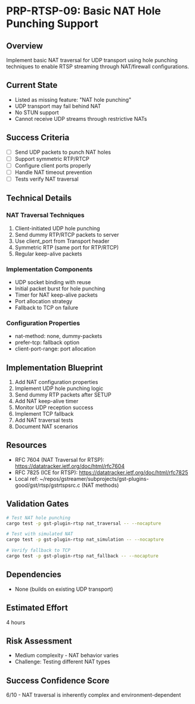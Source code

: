 # PRP-RTSP-09: Basic NAT Hole Punching Support

## Overview
Implement basic NAT traversal for UDP transport using hole punching techniques to enable RTSP streaming through NAT/firewall configurations.

## Current State
- Listed as missing feature: "NAT hole punching"
- UDP transport may fail behind NAT
- No STUN support
- Cannot receive UDP streams through restrictive NATs

## Success Criteria
- [ ] Send UDP packets to punch NAT holes
- [ ] Support symmetric RTP/RTCP
- [ ] Configure client ports properly
- [ ] Handle NAT timeout prevention
- [ ] Tests verify NAT traversal

## Technical Details

### NAT Traversal Techniques
1. Client-initiated UDP hole punching
2. Send dummy RTP/RTCP packets to server
3. Use client_port from Transport header
4. Symmetric RTP (same port for RTP/RTCP)
5. Regular keep-alive packets

### Implementation Components
- UDP socket binding with reuse
- Initial packet burst for hole punching
- Timer for NAT keep-alive packets
- Port allocation strategy
- Fallback to TCP on failure

### Configuration Properties
- nat-method: none, dummy-packets
- prefer-tcp: fallback option
- client-port-range: port allocation

## Implementation Blueprint
1. Add NAT configuration properties
2. Implement UDP hole punching logic
3. Send dummy RTP packets after SETUP
4. Add NAT keep-alive timer
5. Monitor UDP reception success
6. Implement TCP fallback
7. Add NAT traversal tests
8. Document NAT scenarios

## Resources
- RFC 7604 (NAT Traversal for RTSP): https://datatracker.ietf.org/doc/html/rfc7604
- RFC 7825 (ICE for RTSP): https://datatracker.ietf.org/doc/html/rfc7825
- Local ref: ~/repos/gstreamer/subprojects/gst-plugins-good/gst/rtsp/gstrtspsrc.c (NAT methods)

## Validation Gates
```bash
# Test NAT hole punching
cargo test -p gst-plugin-rtsp nat_traversal -- --nocapture

# Test with simulated NAT
cargo test -p gst-plugin-rtsp nat_simulation -- --nocapture

# Verify fallback to TCP
cargo test -p gst-plugin-rtsp nat_fallback -- --nocapture
```

## Dependencies
- None (builds on existing UDP transport)

## Estimated Effort
4 hours

## Risk Assessment
- Medium complexity - NAT behavior varies
- Challenge: Testing different NAT types

## Success Confidence Score
6/10 - NAT traversal is inherently complex and environment-dependent